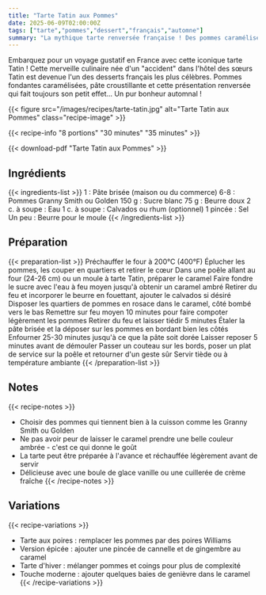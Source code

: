 ```yaml
---
title: "Tarte Tatin aux Pommes"
date: 2025-06-09T02:00:00Z
tags: ["tarte","pommes","dessert","français","automne"]
summary: "La mythique tarte renversée française ! Des pommes caramélisées à la perfection sur une pâte brisée dorée. Un dessert spectaculaire qui sent bon l'automne et la tradition."
---
```


Embarquez pour un voyage gustatif en France avec cette iconique tarte Tatin ! Cette merveille culinaire née d'un "accident" dans l'hôtel des sœurs Tatin est devenue l'un des desserts français les plus célèbres. Pommes fondantes caramélisées, pâte croustillante et cette présentation renversée qui fait toujours son petit effet... Un pur bonheur automnal !

<!--more-->

{{< figure src="/images/recipes/tarte-tatin.jpg" alt="Tarte Tatin aux Pommes" class="recipe-image" >}}

{{< recipe-info "8 portions" "30 minutes" "35 minutes" >}}

{{< download-pdf "Tarte Tatin aux Pommes" >}}

## Ingrédients

{{< ingredients-list >}}
1 : Pâte brisée (maison ou du commerce)
6-8 : Pommes Granny Smith ou Golden
150 g : Sucre blanc
75 g : Beurre doux
2 c. à soupe : Eau
1 c. à soupe : Calvados ou rhum (optionnel)
1 pincée : Sel
Un peu : Beurre pour le moule
{{< /ingredients-list >}}

## Préparation

{{< preparation-list >}}
Préchauffer le four à 200°C (400°F)
Éplucher les pommes, les couper en quartiers et retirer le cœur
Dans une poêle allant au four (24-26 cm) ou un moule à tarte Tatin, préparer le caramel
Faire fondre le sucre avec l'eau à feu moyen jusqu'à obtenir un caramel ambré
Retirer du feu et incorporer le beurre en fouettant, ajouter le calvados si désiré
Disposer les quartiers de pommes en rosace dans le caramel, côté bombé vers le bas
Remettre sur feu moyen 10 minutes pour faire compoter légèrement les pommes
Retirer du feu et laisser tiédir 5 minutes
Étaler la pâte brisée et la déposer sur les pommes en bordant bien les côtés
Enfourner 25-30 minutes jusqu'à ce que la pâte soit dorée
Laisser reposer 5 minutes avant de démouler
Passer un couteau sur les bords, poser un plat de service sur la poêle et retourner d'un geste sûr
Servir tiède ou à température ambiante
{{< /preparation-list >}}

## Notes

{{< recipe-notes >}}
- Choisir des pommes qui tiennent bien à la cuisson comme les Granny Smith ou Golden
- Ne pas avoir peur de laisser le caramel prendre une belle couleur ambrée - c'est ce qui donne le goût
- La tarte peut être préparée à l'avance et réchauffée légèrement avant de servir
- Délicieuse avec une boule de glace vanille ou une cuillerée de crème fraîche
{{< /recipe-notes >}}

## Variations

{{< recipe-variations >}}
- Tarte aux poires : remplacer les pommes par des poires Williams
- Version épicée : ajouter une pincée de cannelle et de gingembre au caramel
- Tarte d'hiver : mélanger pommes et coings pour plus de complexité
- Touche moderne : ajouter quelques baies de genièvre dans le caramel
{{< /recipe-variations >}}